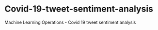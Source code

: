 # Covid-19-tweet-sentiment-analysis
Machine Learning Operations - Covid 19 tweet sentiment analysis
